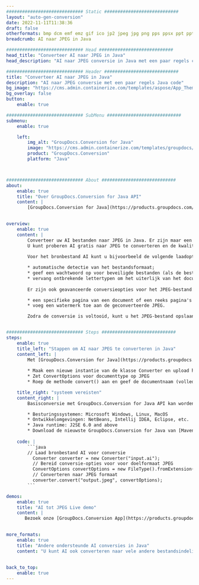 ```yaml
---
############################# Static ############################
layout: "auto-gen-conversion"
date: 2022-11-11T11:38:36
draft: false
otherformats: bmp dcm emf emz gif ico jp2 jpeg jpg png pps ppsx ppt pptx psb psd svg svgz tga tif tiff webp wmf wmz
breadcrumb: AI naar JPEG in Java

############################# Head ############################
head_title: "Converteer AI naar JPEG in Java"
head_description: "AI naar JPEG conversie in Java met een paar regels code. Converteer meer dan 160 bestandsindelingen met de GroupDocs-documentconversie-API voor Java"

############################# Header ############################
title: "Converteer AI naar JPEG in Java"
description: "AI naar JPEG conversie met een paar regels Java code"
bg_image: "https://cms.admin.containerize.com/templates/aspose/App_Themes/V3/images/bg/header1.png"
bg_overlay: false
button:
    enable: true

############################# SubMenu ############################
submenu:
    enable: true

    left:
        img_alt: "GroupDocs.Conversion for Java"
        image: "https://cms.admin.containerize.com/templates/groupdocs/images/product-logos/90x90-noborder/groupdocs-conversion-java.png"
        product: "GroupDocs.Conversion"
        platform: "Java"



############################# About ############################
about:
    enable: true
    title: "Over GroupDocs.Conversion for Java API"
    content: |
        [GroupDocs.Conversion for Java](https://products.groupdocs.com/conversion/java/) is een geavanceerde conversie-API voor bestandsindelingen voor het converteren tussen populaire afbeeldings- en documentindelingen zoals Microsoft Office, OpenDocument, PDF, HTML, e-mail, CAD. en nog veel meer met slechts een paar regels code. De native API detecteert automatisch de formaten van de originele documenten en biedt veel opties voor het aanpassen van de geconverteerde documenten. Naast de functie om informatie uit een document te extraheren, ondersteunt het standaard ook het cachen van de conversieresultaten naar de lokale schijf. Elk type cacheopslag kan echter worden ondersteund door de juiste interfaces te implementeren - Amazon S3, Dropbox, Google Drive, Windows Azure, Reddis of andere.
    

overview:
    enable: true
    content: |
        Converteer uw AI bestanden naar JPEG in Java. Er zijn maar een paar regels Java code nodig op elk platform naar keuze, zoals Windows, Linux, macOS.
        U kunt proberen AI gratis naar JPEG te converteren en de kwaliteit van de conversieresultaten te evalueren. Naast eenvoudige scripts voor bestandsconversie, kunt u meer geavanceerde opties proberen voor het laden van het AI-bronbestand en het opslaan van de JPEG-uitvoer. 
        
        Voor het bronbestand AI kunt u bijvoorbeeld de volgende laadopties gebruiken:

        * automatische detectie van het bestandsformaat;
        * geef een wachtwoord op voor beveiligde bestanden (als de bestandsindeling dit ondersteunt);
        * vervang ontbrekende lettertypen om het uiterlijk van het document te behouden.
        
        Er zijn ook geavanceerde conversieopties voor het JPEG-bestand:

        * een specifieke pagina van een document of een reeks pagina's converteren;
        * voeg een watermerk toe aan de geconverteerde JPEG.

        Zodra de conversie is voltooid, kunt u het JPEG-bestand opslaan in uw lokale bestandspad of in opslag van derden, zoals FTP, Amazon S3, Google Drive, Dropbox enz. Let op - om AI te converteren tot JPEG, hoeft u geen extra software te installeren, zoals MS Office, Open Office, Adobe Acrobat Reader etc.


############################# Steps ############################
steps:
    enable: true
    title_left: "Stappen om AI naar JPEG te converteren in Java"
    content_left: |
        Met [GroupDocs.Conversion for Java](https://products.groupdocs.com/conversion/java/) kunnen ontwikkelaars het AI-bestand eenvoudig converteren naar JPEG met een paar regels code.
        
        * Maak een nieuwe instantie van de klasse Converter en upload het bestand AI met het volledige pad
        * Zet ConvertOptions voor documenttype op JPEG
        * Roep de methode convert() aan en geef de documentnaam (volledig pad) en formaat (JPEG) door als parameter

    title_right: "systeem vereisten"
    content_right: |
        Basisconversie met GroupDocs.Conversion for Java API kan worden gedaan met slechts een paar regels code. Onze API's worden ondersteund op alle belangrijke platforms en besturingssystemen. Voordat u de onderstaande code uitvoert, moet u ervoor zorgen dat de volgende vereisten op uw systeem zijn geïnstalleerd.

        * Besturingssystemen: Microsoft Windows, Linux, MacOS
        * Ontwikkelomgevingen: NetBeans, Intellij IDEA, Eclipse, etc.
        * Java runtime: J2SE 6.0 and above
        * Download de nieuwste GroupDocs.Conversion for Java van [Maven](https://repository.groupdocs.com/webapp/#/artifacts/browse/tree/General/repo/com/groupdocs/groupdocs-conversion)
         
    code: |
        ```java    
        // Laad bronbestand AI voor conversie
          Converter converter = new Converter("input.ai");
          // Bereid conversie-opties voor voor doelformaat JPEG
          ConvertOptions convertOptions = new FileType().fromExtension("jpeg").getConvertOptions();
          // Converteren naar JPEG formaat
          converter.convert("output.jpeg", convertOptions);
        ```

demos:
    enable: true
    title: "AI tot JPEG Live demo"
    content: |
       Bezoek onze [GroupDocs.Conversion App](https://products.groupdocs.app/conversion/family) website en probeer AI naar JPEG conversie nu. De gratis demo heeft de volgende voordelen:
          

more_formats:
    enable: true
    title: "Andere ondersteunde AI conversies in Java"
    content: "U kunt AI ook converteren naar vele andere bestandsindelingen. Zie de lijst hieronder."
       
       
back_to_top:
    enable: true
---
```

